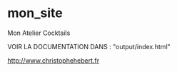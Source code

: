 # mon_site
Mon Atelier Cocktails

VOIR LA DOCUMENTATION DANS : "output/index.html"

http://www.christophehebert.fr
